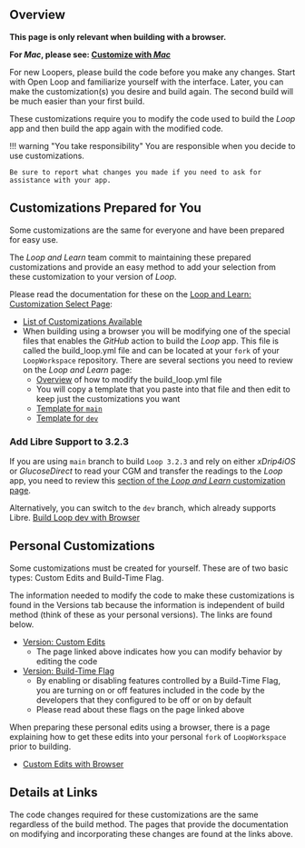 ## Overview

**This page is only relevant when building with a browser.**

**For *Mac*, please see: [Customize with *Mac*](../build/custom-mac.md)**

For new Loopers, please build the code before you make any changes. Start with Open Loop and familiarize yourself with the interface. Later, you can make the customization(s) you desire and build again. The second build will be much easier than your first build.

These customizations require you to modify the code used to build the *Loop* app and then build the app again with the modified code.

!!! warning "You take responsibility"
    You are responsible when you decide to use customizations.

    Be sure to report what changes you made if you need to ask for assistance with your app.

## Customizations Prepared for You

Some customizations are the same for everyone and have been prepared for easy use.

The *Loop and Learn* team commit to maintaining these prepared customizations and provide an easy method to add your selection from these customization to your version of *Loop*.

Please read the documentation for these on the [Loop and Learn: Customization Select Page](https://www.loopandlearn.org/custom-code):

* [List of Customizations Available](https://www.loopandlearn.org/custom-code#custom-list)
* When building using a browser you will be modifying one of the special files that enables the *GitHub* action to build the *Loop* app. This file is called the build_loop.yml file and can be located at your `fork` of your `LoopWorkspace` repository. There are several sections you need to review on the *Loop and Learn* page:
    * [Overview](https://www.loopandlearn.org/custom-code/#github-intro) of how to modify the build_loop.yml file
    * You will copy a template that you paste into that file and then edit to keep just the customizations you want
    * [Template for `main`](https://www.loopandlearn.org/custom-code#template)
    * [Template for `dev`](https://www.loopandlearn.org/custom-code#template-dev)

### Add Libre Support to 3.2.3

If you are using `main` branch to build `Loop 3.2.3` and rely on either *xDrip4iOS* or *GlucoseDirect* to read your CGM and transfer the readings to the *Loop* app, you need to review this [section of the *Loop and Learn* customization page](https://www.loopandlearn.org/custom-code#add-cgm-323-browser).

Alternatively, you can switch to the `dev` branch, which already supports Libre. [Build Loop dev with Browser](build-dev-browser.md)

## Personal Customizations

Some customizations must be created for yourself. These are of two basic types: Custom Edits and Build-Time Flag.

The information needed to modify the code to make these customizations is found in the Versions tab because the information is independent of build method (think of these as your personal versions). The links are found below.

* [Version: Custom Edits](../version/code-custom-edits.md)
    * The page linked above indicates how you can modify behavior by editing the code
* [Version: Build-Time Flag](../version/build-time-flag.md)
    * By enabling or disabling features controlled by a Build-Time Flag, you are turning on or off features included in the code by the developers that they configured to be off or on by default
    * Please read about these flags on the page linked above

When preparing these personal edits using a browser, there is a page explaining how to get these edits into your personal `fork` of `LoopWorkspace` prior to building.

* [Custom Edits with Browser](edit-browser.md)

## Details at Links

The code changes required for these customizations are the same regardless of the build method. The pages that provide the documentation on modifying and incorporating these changes are found at the links above.
